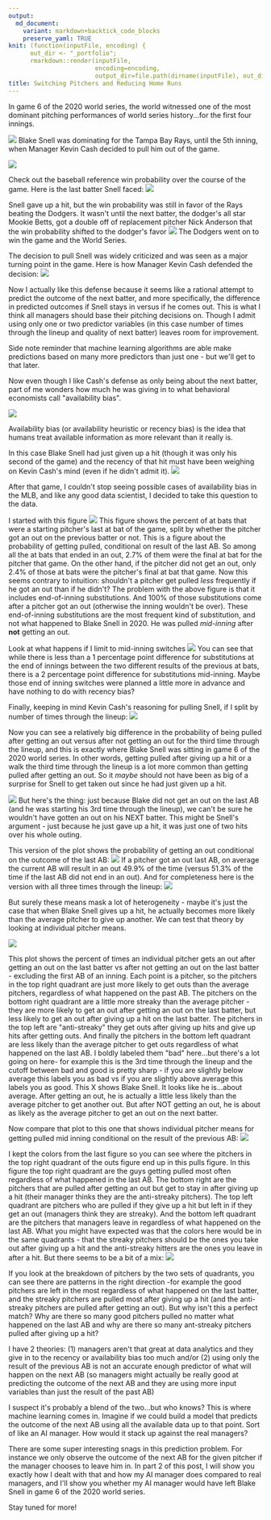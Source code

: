 ```yaml
---
output: 
  md_document:
    variant: markdown+backtick_code_blocks
    preserve_yaml: TRUE
knit: (function(inputFile, encoding) {
      out_dir <- "_portfolio";
      rmarkdown::render(inputFile,
                        encoding=encoding,
                        output_dir=file.path(dirname(inputFile), out_dir))})
title: Switching Pitchers and Reducing Home Runs
---
```


In game 6 of the 2020 world series, the world witnessed one of the most
dominant pitching performances of world series history...for the first
four innings.

![](/assets/br_snell_tweet.png) Blake Snell was dominating for the Tampa
Bay Rays, until the 5th inning, when Manager Kevin Cash decided to pull
him out of the game.

![](/assets/br_pbp_snell_1.png)

Check out the baseball reference win probability over the course of the
game. Here is the last batter Snell faced:
![](/assets/br_wp_snell_1.png)

Snell gave up a hit, but the win probability was still in favor of the
Rays beating the Dodgers. It wasn't until the next batter, the dodger's
all star Mookie Betts, got a double off of replacement pitcher Nick
Anderson that the win probability shifted to the dodger's favor
![](/assets/br_wp_snell_2.png) The Dodgers went on to win the game and
the World Series.

The decision to pull Snell was widely criticized and was seen as a major
turning point in the game. Here is how Manager Kevin Cash defended the
decision: ![](/assets/cash_snell_tweet.png)

Now I actually like this defense because it seems like a rational
attempt to predict the outcome of the next batter, and more
specifically, the difference in predicted outcomes if Snell stays in
versus if he comes out. This is what I think all managers should base
their pitching decisions on. Though I admit using only one or two
predictor variables (in this case number of times through the lineup and
quality of next batter) leaves room for improvement.

Side note reminder that machine learning algorithms are able make
predictions based on many more predictors than just one - but we'll get
to that later.

Now even though I like Cash's defense as only being about the next
batter, part of me wonders how much he was giving in to what behavioral
economists call "availability bias".

![](/assets/wiki_availability.png)

Availability bias (or availability heuristic or recency bias) is the
idea that humans treat available information as more relevant than it
really is.

In this case Blake Snell had just given up a hit (though it was only his
second of the game) and the recency of that hit must have been weighing
on Kevin Cash's mind (even if he didn't admit it).
![](/assets/br_pbp_snell_1.png)

After that game, I couldn't stop seeing possible cases of availability
bias in the MLB, and like any good data scientist, I decided to take
this question to the data.

I started with this figure ![](/assets/conditional_outs_17oct2022-1.png)
This figure shows the percent of at bats that were a starting pitcher's
last at bat of the game, split by whether the pitcher got an out on the
previous batter or not. This is a figure about the probability of
getting pulled, conditional on result of the last AB. So among all the
at bats that ended in an out, 2.7% of them were the final at bat for the
pitcher that game. On the other hand, if the pitcher did not get an out,
only 2.4% of those at bats were the pitcher's final at bat that game.
Now this seems contrary to intuition: shouldn't a pitcher get pulled
*less* frequently if he got an out than if he didn't? The problem with
the above figure is that it includes end-of-inning substitutions. And
100% of those substitutions come after a pitcher got an out (otherwise
the inning wouldn't be over). These end-of-inning substitutions are the
most frequent kind of substitution, and not what happened to Blake Snell
in 2020. He was pulled *mid-inning* after **not** getting an out.

Look at what happens if I limit to mid-inning switches
![](/assets/conditional_outs_17oct2022_2-1.png) You can see that while
there is less than a 1 percentage point difference for substitutions at
the end of innings between the two different results of the previous at
bats, there is a 2 percentage point difference for substitutions
mid-inning. Maybe those end of inning switches were planned a little
more in advance and have nothing to do with recency bias?

Finally, keeping in mind Kevin Cash's reasoning for pulling Snell, if I
split by number of times through the lineup:
![](/assets/conditional_outs_17oct2022_3-1.png)

Now you can see a relatively big difference in the probability of being
pulled after getting an out versus after not getting an out for the
third time through the lineup, and this is exactly where Blake Snell was
sitting in game 6 of the 2020 world series. In other words, getting
pulled after giving up a hit or a walk the third time through the lineup
is a lot more common than getting pulled after getting an out. So it
*maybe* should not have been as big of a surprise for Snell to get taken
out since he had just given up a hit.

![](/assets/17oct2022_zoom_outs-1.png) But here's the thing: just
because Blake did not get an out on the last AB (and he was starting his
3rd time through the lineup), we can't be sure he wouldn't have gotten
an out on his NEXT batter. This might be Snell's argument - just because
he just gave up a hit, it was just one of two hits over his whole
outing.

This version of the plot shows the probability of getting an out
conditional on the outcome of the last AB:
![](/assets/17oct2022_zoom_outs_2-1.png) If a pitcher got an out last
AB, on average the current AB will result in an out 49.9% of the time
(versus 51.3% of the time if the last AB did not end in an out). And for
completeness here is the version with all three times through the
lineup: ![](/assets/17oct2022_zoom_outs_3-1.png)

But surely these means mask a lot of heterogeneity - maybe it's just the
case that when Blake Snell gives up a hit, he actually becomes more
likely than the average pitcher to give up another. We can test that
theory by looking at individual pitcher means.

![](/assets/17oct2022_scatters-1.png)

This plot shows the percent of times an individual pitcher gets an out
after getting an out on the last batter vs after not getting an out on
the last batter - excluding the first AB of an inning. Each point is a
pitcher, so the pitchers in the top right quadrant are just more likely
to get outs than the average pitchers, regardless of what happened on
the past AB. The pitchers on the bottom right quadrant are a little more
streaky than the average pitcher - they are more likely to get an out
after getting an out on the last batter, but less likely to get an out
after giving up a hit on the last batter. The pitchers in the top left
are "anti-streaky" they get outs after giving up hits and give up hits
after getting outs. And finally the pitchers in the bottom left quadrant
are less likely than the average pitcher to get outs regardless of what
happened on the last AB. I boldly labeled them "bad" here...but there's
a lot going on here- for example this is the 3rd time through the lineup
and the cutoff between bad and good is pretty sharp - if you are
slightly below average this labels you as bad vs if you are slightly
above average this labels you as good. This X shows Blake Snell. It
looks like he is...about average. After getting an out, he is actually a
little less likely than the average pitcher to get another out. But
after NOT getting an out, he is about as likely as the average pitcher
to get an out on the next batter.

Now compare that plot to this one that shows individual pitcher means
for getting pulled mid inning conditional on the result of the previous
AB: ![](/assets/17oct2022_scatters_2-1.png)

I kept the colors from the last figure so you can see where the pitchers
in the top right quadrant of the outs figure end up in this pulls
figure. In this figure the top right quadrant are the guys getting
pulled most often regardless of what happened in the last AB. The bottom
right are the pitchers that are pulled after getting an out but get to
stay in after giving up a hit (their manager thinks they are the
anti-streaky pitchers). The top left quadrant are pitchers who are
pulled if they give up a hit but left in if they get an out (managers
think they are streaky). And the bottom left quadrant are the pitchers
that managers leave in regardless of what happened on the last AB. What
you might have expected was that the colors here would be in the same
quadrants - that the streaky pitchers should be the ones you take out
after giving up a hit and the anti-streaky hitters are the ones you
leave in after a hit. But there seems to be a bit of a mix:
![](/assets/17oct2022_scatters_3-1.png)

If you look at the breakdown of pitchers by the two sets of quadrants,
you can see there are patterns in the right direction -for example the
good pitchers are left in the most regardless of what happened on the
last batter, and the streaky pitchers are pulled most after giving up a
hit (and the anti-streaky pitchers are pulled after getting an out). But
why isn't this a perfect match? Why are there so many good pitchers
pulled no matter what happened on the last AB and why are there so many
ant-streaky pitchers pulled after giving up a hit?

I have 2 theories: (1) managers aren't that great at data analytics and
they give in to the recency or availability bias too much and/or (2)
using only the result of the previous AB is not an accurate enough
predictor of what will happen on the next AB (so managers might actually
be really good at predicting the outcome of the next AB and they are
using more input variables than just the result of the past AB)

I suspect it's probably a blend of the two...but who knows? This is
where machine learning comes in. Imagine if we could build a model that
predicts the outcome of the next AB using all the available data up to
that point. Sort of like an AI manager. How would it stack up against
the real managers?

There are some super interesting snags in this prediction problem. For
instance we only observe the outcome of the next AB for the given
pitcher if the manager chooses to leave him in. In part 2 of this post,
I will show you exactly how I dealt with that and how my AI manager does
compared to real managers, and I'll show you whether my AI manager would
have left Blake Snell in game 6 of the 2020 world series.

Stay tuned for more!
